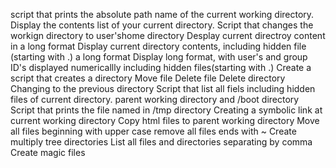 script that prints the absolute path name of the current working directory.
Display the contents list of your current directory.
Script that changes the workign directory to user'shome directory
Desplay current directroy content in a long format
Display current directory contents, including hidden file (starting with .) a long format
Display long format, with user's and group ID's displayed numericallly including hidden files(starting with .)
Create a script that creates a directory
Move file
Delete file
Delete directory
Changing to the previous directory
Script that list all fiels including hidden files of current directory. parent working directory and /boot directory
Script that prints the file named in /tmp directory
Creating a symbolic link at current working directory
Copy html files to parent working directory
Move all files beginning with upper case
remove all files ends with ~
Create multiply tree directories
List all files and directories separating by comma
Create magic files 
